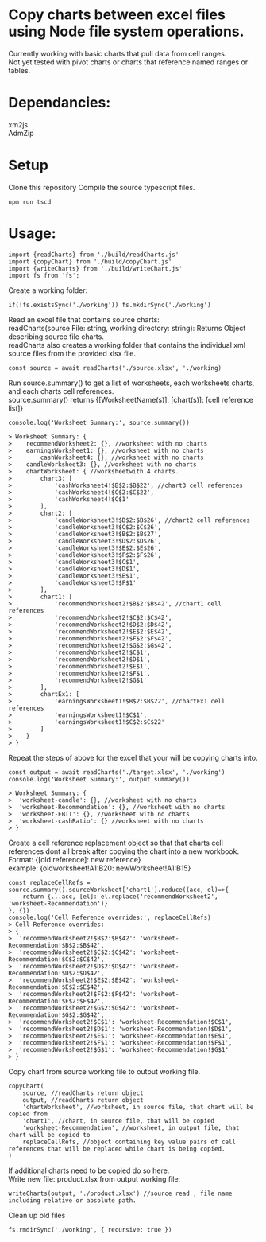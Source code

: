 # Copy charts between excel files using Node file system operations. 
 Currently working with basic charts that pull data from cell ranges. <br>
 Not yet tested with pivot charts or charts that reference named ranges or tables.

# Dependancies:
xm2js <br>
AdmZip <br>

# Setup
Clone this repository
Compile the source typescript files.
```
npm run tscd 
```

# Usage: 

```
import {readCharts} from './build/readCharts.js'
import {copyChart} from './build/copyChart.js'
import {writeCharts} from './build/writeChart.js'
import fs from 'fs';
```

Create a working folder:
```
if(!fs.existsSync('./working')) fs.mkdirSync('./working') 
```

Read an excel file that contains source charts: <br>
readCharts(source File: string, working directory: string): Returns Object describing source file charts.<br>
readCharts also creates a working folder that contains the individual xml source files from the provided xlsx file.<br>
```
const source = await readCharts('./source.xlsx', './working) 
```

Run source.summary() to get a list of worksheets, each worksheets charts, and each charts cell references. <br>
 source.summary() returns {[WorksheetName(s)]: [chart(s)]: [cell reference list]} <br>

```
console.log('Worksheet Summary:', source.summary()) 

> Worksheet Summary: {
>    recommendWorksheet2: {}, //worksheet with no charts
>    earningsWorksheet1: {}, //worksheet with no charts
>        cashWorksheet4: {}, //worksheet with no charts
>    candleWorksheet3: {}, //worksheet with no charts
>    chartWorksheet: { //worksheetwith 4 charts.
>        chart3: [
>            'cashWorksheet4!$B$2:$B$22', //chart3 cell references
>            'cashWorksheet4!$C$2:$C$22',
>            'cashWorksheet4!$C$1'
>        ],
>        chart2: [
>            'candleWorksheet3!$B$2:$B$26', //chart2 cell references
>            'candleWorksheet3!$C$2:$C$26',
>            'candleWorksheet3!$B$2:$B$27',
>            'candleWorksheet3!$D$2:$D$26',
>            'candleWorksheet3!$E$2:$E$26',
>            'candleWorksheet3!$F$2:$F$26',
>            'candleWorksheet3!$C$1',
>            'candleWorksheet3!$D$1',
>            'candleWorksheet3!$E$1',
>            'candleWorksheet3!$F$1'
>        ],
>        chart1: [
>            'recommendWorksheet2!$B$2:$B$42', //chart1 cell references
>            'recommendWorksheet2!$C$2:$C$42',
>            'recommendWorksheet2!$D$2:$D$42',
>            'recommendWorksheet2!$E$2:$E$42',
>            'recommendWorksheet2!$F$2:$F$42',
>            'recommendWorksheet2!$G$2:$G$42',
>            'recommendWorksheet2!$C$1',
>            'recommendWorksheet2!$D$1',
>            'recommendWorksheet2!$E$1',
>            'recommendWorksheet2!$F$1',
>            'recommendWorksheet2!$G$1'
>        ],
>        chartEx1: [
>            'earningsWorksheet1!$B$2:$B$22', //chartEx1 cell references
>            'earningsWorksheet1!$C$1',
>            'earningsWorksheet1!$C$2:$C$22'
>        ]
>    }
> }
```

Repeat the steps of above for the excel that your will be copying charts into. <br>
```
const output = await readCharts('./target.xlsx', './working') 
console.log('Worksheet Summary:', output.summary())

> Worksheet Summary: { 
>  'worksheet-candle': {}, //worksheet with no charts
>  'worksheet-Recommendation': {}, //worksheet with no charts
>  'worksheet-EBIT': {}, //worksheet with no charts
>  'worksheet-cashRatio': {} //worksheet with no charts
> }
```

Create a cell reference replacement object so that that charts cell references dont all break after copying the chart into a new workbook. <br>
Format: {[old reference]: new reference} <br> example: {oldworksheet!A1:B20: newWorksheet!A1:B15}
```
const replaceCellRefs = source.summary().sourceWorksheet['chart1'].reduce((acc, el)=>{
    return {...acc, [el]: el.replace('recommendWorksheet2', 'worksheet-Recommendation')}
}, {})
console.log('Cell Reference overrides:', replaceCellRefs)
> Cell Reference overrides:
> {
>  'recommendWorksheet2!$B$2:$B$42': 'worksheet-Recommendation!$B$2:$B$42',
>  'recommendWorksheet2!$C$2:$C$42': 'worksheet-Recommendation!$C$2:$C$42',
>  'recommendWorksheet2!$D$2:$D$42': 'worksheet-Recommendation!$D$2:$D$42',
>  'recommendWorksheet2!$E$2:$E$42': 'worksheet-Recommendation!$E$2:$E$42',
>  'recommendWorksheet2!$F$2:$F$42': 'worksheet-Recommendation!$F$2:$F$42',
>  'recommendWorksheet2!$G$2:$G$42': 'worksheet-Recommendation!$G$2:$G$42',
>  'recommendWorksheet2!$C$1': 'worksheet-Recommendation!$C$1',
>  'recommendWorksheet2!$D$1': 'worksheet-Recommendation!$D$1',
>  'recommendWorksheet2!$E$1': 'worksheet-Recommendation!$E$1',
>  'recommendWorksheet2!$F$1': 'worksheet-Recommendation!$F$1',
>  'recommendWorksheet2!$G$1': 'worksheet-Recommendation!$G$1'
> }

```

Copy chart from source working file to output working file.<br>
```
copyChart(
    source, //readCharts return object
    output, //readCharts return object
    'chartWorksheet', //worksheet, in source file, that chart will be copied from
    'chart1', //chart, in source file, that will be copied
    'worksheet-Recommendation', //worksheet, in output file, that chart will be copied to
    replaceCellRefs, //object containing key value pairs of cell references that will be replaced while chart is being copied.
)
```

If additional charts need to be copied do so here. <br>
Write new file: product.xlsx from output working file: <br>
```
writeCharts(output, './product.xlsx') //source read , file name including relative or absolute path.
```

Clean up old files <br>
```
fs.rmdirSync('./working', { recursive: true })
```